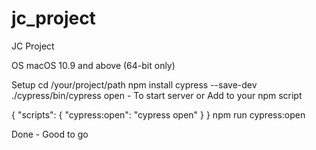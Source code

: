 # jc_project
JC Project

OS
macOS 10.9 and above (64-bit only)

Setup
cd /your/project/path
npm install cypress --save-dev
./cypress/bin/cypress open - To start server
or
Add to your npm script

{
  "scripts": {
    "cypress:open": "cypress open"
  }
}
npm run cypress:open 

Done - Good to go 
